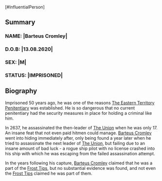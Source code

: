 [#InfluentialPerson]

## Summary

### NAME: |Barteus Cromley|
### D.O.B: |13.08.2620|
### SEX: |M|
### STATUS: |IMPRISONED|

## Biography

Imprisoned 50 years ago, he was one of the reasons [The Eastern Territory Penitentiary](../Locations/The%20Eastern%20Territory%20Penitentiary.md) was established. He is so dangerous that no current penitentiary had the security measures in place for holding a criminal like him.

In 2637, he assassinated the then-leader of [The Union](../Factions/The%20Union.md) when he was only 17. An insane feat that not even paid hitmen could manage. [Barteus Cromley](Barteus%20Cromley.md) went into hiding immediately after, only being found a year later when he tried to assassinate the next leader of [The Union](../Factions/The%20Union.md), but failing due to an insane amount of bad luck - a rogue ship pilot with no license crashed into his ship with which he was escaping from the failed assassination attempt.

In the years following his capture, [Barteus Cromley](Barteus%20Cromley.md) claimed that he was a part of the [Frost Tips](../Factions/Frost%20Tips.md), but no substantial evidence was found, and not even the [Frost Tips](../Factions/Frost%20Tips.md) claimed he was part of them.